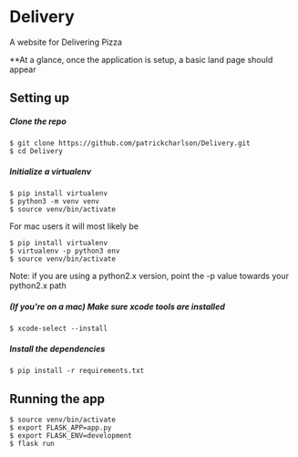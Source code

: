 # Delivery
A website for Delivering Pizza

**At a glance, once the application is setup, a basic land page should appear

## Setting up

##### Clone the repo

```
$ git clone https://github.com/patrickcharlson/Delivery.git
$ cd Delivery
```

##### Initialize a virtualenv

```
$ pip install virtualenv
$ python3 -m venv venv
$ source venv/bin/activate
```

For mac users it will most likely be
```
$ pip install virtualenv
$ virtualenv -p python3 env
$ source venv/bin/activate
```

Note: if you are using a python2.x version, point the -p value towards your python2.x path

##### (If you're on a mac) Make sure xcode tools are installed

```
$ xcode-select --install
```

##### Install the dependencies

```
$ pip install -r requirements.txt
```

## Running the app

```
$ source venv/bin/activate
$ export FLASK_APP=app.py
$ export FLASK_ENV=development
$ flask run



```
